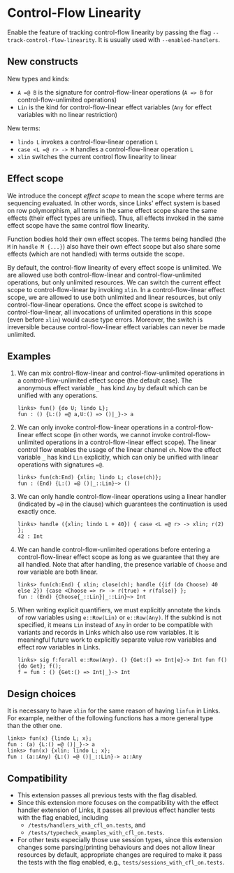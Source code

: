 # Control-Flow Linearity

Enable the feature of tracking control-flow linearity by passing the
flag `--track-control-flow-linearity`. It is usually used with
`--enabled-handlers`.

## New constructs

New types and kinds:

* `A =@ B` is the signature for control-flow-linear operations (`A =>
  B` for control-flow-unlimited operations)
* `Lin` is the kind for control-flow-linear effect variables (`Any`
  for effect variables with no linear restriction)

New terms:

* `lindo L` invokes a control-flow-linear operation `L`
* `case <L =@ r> -> M` handles a control-flow-linear operation `L`
* `xlin` switches the current control flow linearity to linear


## Effect scope

We introduce the concept *effect scope* to mean the scope where terms
are sequencing evaluated. In other words, since Links' effect system
is based on row polymorphism, all terms in the same effect scope share
the same effects (their effect types are unified). Thus, all effects
invoked in the same effect scope have the same control flow linearity.

Function bodies hold their own effect scopes. The terms being handled
(the `M` in `handle M {...}`) also have their own effect scope but
also share some effects (which are not handled) with terms outside the
scope.

By default, the control-flow linearity of every effect scope is
unlimited. We are allowed use both control-flow-linear and
control-flow-unlimited operations, but only unlimited resources. We
can switch the current effect scope to control-flow-linear by invoking
`xlin`. In a control-flow-linear effect scope, we are allowed to use
both unlimited and linear resources, but only control-flow-linear
operations. Once the effect scope is switched to control-flow-linear,
all invocations of unlimited operations in this scope (even before
`xlin`) would cause type errors. Moreover, the switch is irreversible
because control-flow-linear effect variables can never be made
unlimited.


## Examples

1. We can mix control-flow-linear and control-flow-unlimited
   operations in a control-flow-unlimited effect scope (the default
   case). The anonymous effect variable `_` has kind `Any` by default
   which can be unified with any operations.

    ```
    links> fun() {do U; lindo L};
    fun : () {L:() =@ a,U:() => ()|_}-> a
    ```

2. We can only invoke control-flow-linear operations in a
   control-flow-linear effect scope (in other words, we cannot invoke
   control-flow-unlimited operations in a control-flow-linear effect
   scope). The linear control flow enables the usage of the linear
   channel `ch`. Now the effect variable `_` has kind `Lin`
   explicitly, which can only be unified with linear operations with
   signatures `=@`.

    ```
    links> fun(ch:End) {xlin; lindo L; close(ch)};
    fun : (End) {L:() =@ ()|_::Lin}~> ()
    ```

3. We can only handle control-flow-linear operations using a linear
   handler (indicated by `=@` in the clause) which guarantees the
   continuation is used exactly once.

    ```
    links> handle ({xlin; lindo L + 40}) { case <L =@ r> -> xlin; r(2) };
    42 : Int
    ```

4. We can handle control-flow-unlimited operations before entering a
   control-flow-linear effect scope as long as we guarantee that they
   are all handled. Note that after handling, the presence variable of
   `Choose` and row variable are both linear.

    ```
    links> fun(ch:End) { xlin; close(ch); handle ({if (do Choose) 40 else 2}) {case <Choose => r> -> r(true) + r(false)} };
    fun : (End) {Choose{_::Lin}|_::Lin}~> Int
    ```

5. When writing explicit quantifiers, we must explicitly annotate the
   kinds of row variables using `e::Row(Lin)` or `e::Row(Any)`. If the
   subkind is not specified, it means `Lin` instead of `Any` in order
   to be compatible with variants and records in Links which also use
   row variables. It is meaningful future work to explicitly separate
   value row variables and effect row variables in Links.

    ```
    links> sig f:forall e::Row(Any). () {Get:() => Int|e}-> Int fun f() {do Get}; f();
    f = fun : () {Get:() => Int|_}-> Int
    ```

## Design choices

It is necessary to have `xlin` for the same reason of having `linfun`
in Links. For example, neither of the following functions has a more
general type than the other one.

```
links> fun(x) {lindo L; x};
fun : (a) {L:() =@ ()|_}-> a
links> fun(x) {xlin; lindo L; x};
fun : (a::Any) {L:() =@ ()|_::Lin}-> a::Any
```

## Compatibility

* This extension passes all previous tests with the flag disabled.
* Since this extension more focuses on the compatibility with the
  effect handler extension of Links, it passes all previous effect
  handler tests with the flag enabled, including
  * `/tests/handlers_with_cfl_on.tests`, and
  * `/tests/typecheck_examples_with_cfl_on.tests`.
* For other tests especially those use session types, since this
  extension changes some parsing/printing behaviours and does not
  allow linear resources by default, appropriate changes are required
  to make it pass the tests with the flag enabled, e.g.,
  `tests/sessions_with_cfl_on.tests`.